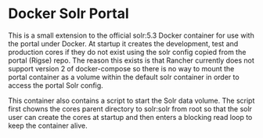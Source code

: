 # Docker Solr Portal

This is a small extension to the official solr:5.3 Docker container for use with the portal under Docker.  At startup it creates the development, test and production cores if they do not exist using the solr config copied from the portal (Rigse) repo.  The reason this exists is that Rancher currently does not support version 2 of docker-compose so there is no way to mount the portal container as a volume within the default solr container in order to access the portal Solr config.

This container also contains a script to start the Solr data volume.  The script first chowns the cores parent directory to solr:solr from root so that the solr user can create the cores at startup and then enters a blocking read loop to keep the container alive.
